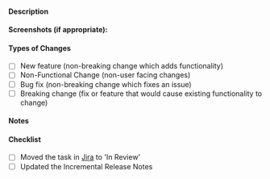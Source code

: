 <!-- Feel free to use it and tweak some parts -->

#### Description
<!-- A general summary of your changes -->

#### Screenshots (if appropriate):
<!-- Feel free to delete this if not used -->


#### Types of Changes
<!-- Feel free to remove the ones you don't use, or remove all of them and explain what type of change it is -->
- [ ] New feature (non-breaking change which adds functionality)
- [ ] Non-Functional Change (non-user facing changes)
- [ ] Bug fix (non-breaking change which fixes an issue)
- [ ] Breaking change (fix or feature that would cause existing functionality to change)

#### Notes
<!-- Extra things you want to include -->

#### Checklist
<!-- Some reminders -->
- [ ] Moved the task in [Jira](https://jib-2329.atlassian.net/jira/software/projects/OM2329/boards/1) to 'In Review'
- [ ] Updated the Incremental Release Notes
